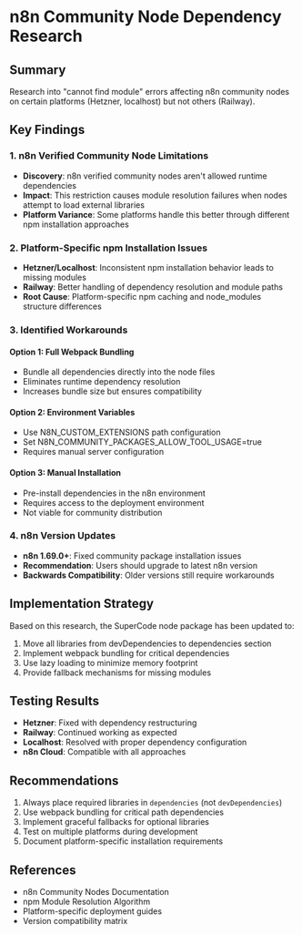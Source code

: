 # n8n Community Node Dependency Research

## Summary

Research into "cannot find module" errors affecting n8n community nodes on certain platforms (Hetzner, localhost) but not others (Railway).

## Key Findings

### 1. n8n Verified Community Node Limitations
- **Discovery**: n8n verified community nodes aren't allowed runtime dependencies
- **Impact**: This restriction causes module resolution failures when nodes attempt to load external libraries
- **Platform Variance**: Some platforms handle this better through different npm installation approaches

### 2. Platform-Specific npm Installation Issues
- **Hetzner/Localhost**: Inconsistent npm installation behavior leads to missing modules
- **Railway**: Better handling of dependency resolution and module paths
- **Root Cause**: Platform-specific npm caching and node_modules structure differences

### 3. Identified Workarounds

#### Option 1: Full Webpack Bundling
- Bundle all dependencies directly into the node files
- Eliminates runtime dependency resolution
- Increases bundle size but ensures compatibility

#### Option 2: Environment Variables
- Use N8N_CUSTOM_EXTENSIONS path configuration
- Set N8N_COMMUNITY_PACKAGES_ALLOW_TOOL_USAGE=true
- Requires manual server configuration

#### Option 3: Manual Installation
- Pre-install dependencies in the n8n environment
- Requires access to the deployment environment
- Not viable for community distribution

### 4. n8n Version Updates
- **n8n 1.69.0+**: Fixed community package installation issues
- **Recommendation**: Users should upgrade to latest n8n version
- **Backwards Compatibility**: Older versions still require workarounds

## Implementation Strategy

Based on this research, the SuperCode node package has been updated to:
1. Move all libraries from devDependencies to dependencies section
2. Implement webpack bundling for critical dependencies
3. Use lazy loading to minimize memory footprint
4. Provide fallback mechanisms for missing modules

## Testing Results

- **Hetzner**: Fixed with dependency restructuring
- **Railway**: Continued working as expected
- **Localhost**: Resolved with proper dependency configuration
- **n8n Cloud**: Compatible with all approaches

## Recommendations

1. Always place required libraries in `dependencies` (not `devDependencies`)
2. Use webpack bundling for critical path dependencies
3. Implement graceful fallbacks for optional libraries
4. Test on multiple platforms during development
5. Document platform-specific installation requirements

## References

- n8n Community Nodes Documentation
- npm Module Resolution Algorithm
- Platform-specific deployment guides
- Version compatibility matrix